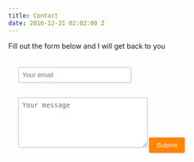 ```yaml
---
title: Contact
date: 2016-12-31 02:02:00 Z
---
```


<style type="text/css">
.form-style-2{
    max-width: 500px;
    padding: 20px 12px 10px 20px;
    font: 13px Arial, Helvetica, sans-serif;
}
.form-style-2-heading{
    font-weight: bold;
    font-style: italic;
    border-bottom: 2px solid #ddd;
    margin-bottom: 20px;
    font-size: 15px;
    padding-bottom: 3px;
}
.form-style-2 label{
    display: block;
    margin: 0px 0px 15px 0px;
}
.form-style-2 label > span{
    width: 100px;
    font-weight: bold;
    float: left;
    padding-top: 8px;
    padding-right: 5px;
}
.form-style-2 span.required{
    color:red;
}
.form-style-2 .tel-number-field{
    width: 40px;
    text-align: center;
}
.form-style-2 input.input-field{
    width: 48%;
    margin-bottom: 30px;
    
}

.form-style-2 input.input-field, 
.form-style-2 .tel-number-field, 
.form-style-2 .textarea-field, 
 .form-style-2 .select-field{
    box-sizing: border-box;
    -webkit-box-sizing: border-box;
    -moz-box-sizing: border-box;
    border: 1px solid #C2C2C2;
    box-shadow: 1px 1px 4px #EBEBEB;
    -moz-box-shadow: 1px 1px 4px #EBEBEB;
    -webkit-box-shadow: 1px 1px 4px #EBEBEB;
    border-radius: 3px;
    -webkit-border-radius: 3px;
    -moz-border-radius: 3px;
    padding: 7px;
    outline: none;
}
.form-style-2 .input-field:focus, 
.form-style-2 .tel-number-field:focus, 
.form-style-2 .textarea-field:focus,  
.form-style-2 .select-field:focus{
    border: 1px solid #0C0;
}
.form-style-2 .textarea-field{
    height:100px;
    width: 55%;
}
.form-style-2 input[type=submit],
.form-style-2 input[type=button]{
    border: none;
    padding: 8px 15px 8px 15px;
    background: #FF8500;
    color: #fff;
    box-shadow: 1px 1px 4px #DADADA;
    -moz-box-shadow: 1px 1px 4px #DADADA;
    -webkit-box-shadow: 1px 1px 4px #DADADA;
    border-radius: 3px;
    -webkit-border-radius: 3px;
    -moz-border-radius: 3px;
}
.form-style-2 input[type=submit]:hover,
.form-style-2 input[type=button]:hover{
    background: #EA7B00;
    color: #fff;
}
</style>

<p>Fill out the form below and I will get back to you</p>
<div class="form-style-2">
<form method="POST" action="http://formspree.io/hitech126@gmail.com">
  <input class="input-field" type="email" name="email" placeholder="Your email">
  <input class="input-field" type="hidden" name="_subject" value="New submission!" />
  <textarea class="textarea-field" name="message" placeholder="Your message"></textarea>

<input type="submit" value="Submit" />
</form>
</div>
